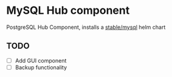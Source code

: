 # MySQL Hub component

PostgreSQL Hub Component, installs a [stable/mysql](https://github.com/helm/charts/tree/master/stable/mysql) helm chart

## TODO

- [ ] Add GUI component
- [ ] Backup functionality
